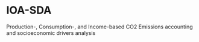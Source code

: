 # IOA-SDA
Production-, Consumption-, and Income-based CO2 Emissions accounting and socioeconomic drivers analysis
